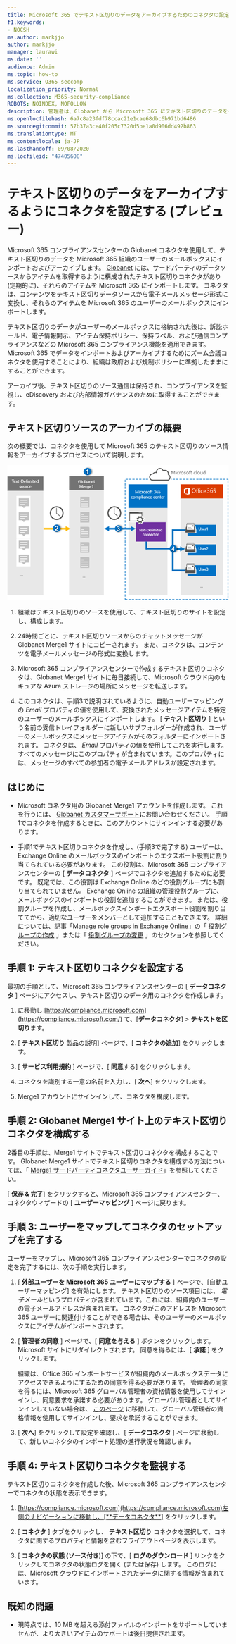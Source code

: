 ```yaml
---
title: Microsoft 365 でテキスト区切りのデータをアーカイブするためのコネクタの設定
f1.keywords:
- NOCSH
ms.author: markjjo
author: markjjo
manager: laurawi
ms.date: ''
audience: Admin
ms.topic: how-to
ms.service: O365-seccomp
localization_priority: Normal
ms.collection: M365-security-compliance
ROBOTS: NOINDEX, NOFOLLOW
description: 管理者は、Globanet から Microsoft 365 にテキスト区切りのデータをインポートしてアーカイブするためのコネクタを設定できます。 これにより、Microsoft 365 でサードパーティのデータソースのデータをアーカイブできるようになるため、法的情報保留、コンテンツ検索、アイテム保持ポリシーなどのコンプライアンス機能を使用して、組織のサードパーティデータを管理できます。
ms.openlocfilehash: 6a7c8a23fdf78ccac21e1cae68dbc6b971bd6486
ms.sourcegitcommit: 57b37a3ce40f205c7320d5be1a0d906dd492b863
ms.translationtype: MT
ms.contentlocale: ja-JP
ms.lasthandoff: 09/08/2020
ms.locfileid: "47405608"
---
```

# <a name="set-up-a-connector-to-archive-text-delimited-data-preview"></a>テキスト区切りのデータをアーカイブするようにコネクタを設定する (プレビュー)

Microsoft 365 コンプライアンスセンターの Globanet コネクタを使用して、テキスト区切りのデータを Microsoft 365 組織のユーザーのメールボックスにインポートおよびアーカイブします。 [Globanet](https://globanet.com/merge1/) には、サードパーティのデータソースからアイテムを取得するように構成されたテキスト区切りコネクタがあり (定期的に)、それらのアイテムを Microsoft 365 にインポートします。 コネクタは、コンテンツをテキスト区切りデータソースから電子メールメッセージ形式に変換し、それらのアイテムを Microsoft 365 のユーザーのメールボックスにインポートします。

テキスト区切りのデータがユーザーのメールボックスに格納された後は、訴訟ホールド、電子情報開示、アイテム保持ポリシー、保持ラベル、および通信コンプライアンスなどの Microsoft 365 コンプライアンス機能を適用できます。 Microsoft 365 でデータをインポートおよびアーカイブするためにズーム会議コネクタを使用することにより、組織は政府および規制ポリシーに準拠したままにすることができます。

アーカイブ後、テキスト区切りのソース通信は保持され、コンプライアンスを監視し、eDiscovery および内部情報ガバナンスのために取得することができます。

## <a name="overview-of-archiving-the-text-delimited-source"></a>テキスト区切りソースのアーカイブの概要

次の概要では、コネクタを使用して Microsoft 365 のテキスト区切りのソース情報をアーカイブするプロセスについて説明します。

![テキストで区切られたデータのアーカイブワークフロー](../media/TextDelimitedConnectorWorkflow.png)

1. 組織はテキスト区切りのソースを使用して、テキスト区切りのサイトを設定し、構成します。

2. 24時間ごとに、テキスト区切りソースからのチャットメッセージが Globanet Merge1 サイトにコピーされます。 また、コネクタは、コンテンツを電子メールメッセージの形式に変換します。

3. Microsoft 365 コンプライアンスセンターで作成するテキスト区切りコネクタは、Globanet Merge1 サイトに毎日接続して、Microsoft クラウド内のセキュアな Azure ストレージの場所にメッセージを転送します。

4. このコネクタは、手順3で説明されているように、自動ユーザーマッピングの *Email* プロパティの値を使用して、変換されたメッセージアイテムを特定のユーザーのメールボックスにインポートします。 [ **テキスト区切り** ] という名前の受信トレイフォルダーに新しいサブフォルダーが作成され、ユーザーのメールボックスにメッセージアイテムがそのフォルダーにインポートされます。 コネクタは、 *Email* プロパティの値を使用してこれを実行します。 すべてのメッセージにこのプロパティが含まれています。このプロパティには、メッセージのすべての参加者の電子メールアドレスが設定されます。

## <a name="before-you-begin"></a>はじめに

- Microsoft コネクタ用の Globanet Merge1 アカウントを作成します。 これを行うには、 [Globanet カスタマーサポート](https://globanet.com/ms-connectors-contact)にお問い合わせください。 手順1でコネクタを作成するときに、このアカウントにサインインする必要があります。

- 手順1でテキスト区切りコネクタを作成し、(手順3で完了する) ユーザーは、Exchange Online のメールボックスのインポートのエクスポート役割に割り当てられている必要があります。 この役割は、Microsoft 365 コンプライアンスセンターの [ **データコネクタ** ] ページでコネクタを追加するために必要です。 既定では、この役割は Exchange Online のどの役割グループにも割り当てられていません。 Exchange Online の組織の管理役割グループに、メールボックスのインポートの役割を追加することができます。 または、役割グループを作成し、メールボックスインポートエクスポート役割を割り当ててから、適切なユーザーをメンバーとして追加することもできます。 詳細については、記事「Manage role groups in Exchange Online」の「 [役割グループの作成](https://docs.microsoft.com/Exchange/permissions-exo/role-groups#create-role-groups) 」または「 [役割グループの変更](https://docs.microsoft.com/Exchange/permissions-exo/role-groups#modify-role-groups) 」のセクションを参照してください。

## <a name="step-1-set-up-the-text-delimited-connector"></a>手順 1: テキスト区切りコネクタを設定する

最初の手順として、Microsoft 365 コンプライアンスセンターの [ **データコネクタ** ] ページにアクセスし、テキスト区切りのデータ用のコネクタを作成します。

1. に移動し [https://compliance.microsoft.com](https://compliance.microsoft.com/) て、[**データコネクタ**]  >  **テキストを区切り**ます。

2. [ **テキスト区切り** 製品の説明] ページで、[ **コネクタの追加**] をクリックします。

3. [ **サービス利用規約** ] ページで、[ **同意**する] をクリックします。

4. コネクタを識別する一意の名前を入力し、[ **次へ**] をクリックします。

5. Merge1 アカウントにサインインして、コネクタを構成します。

## <a name="step-2-configure-the-text-delimited-connector-on-the-globanet-merge1-site"></a>手順 2: Globanet Merge1 サイト上のテキスト区切りコネクタを構成する

2番目の手順は、Merge1 サイトでテキスト区切りコネクタを構成することです。 Globanet Merge1 サイトでテキスト区切りコネクタを構成する方法については、「 [Merge1 サードパーティコネクタユーザーガイド](https://docs.ms.merge1.globanetportal.com/Merge1%20Third-Party%20Connectors%20Text-Delimited%20User%20Guide%20.pdf)」を参照してください。

[ **保存 & 完了**] をクリックすると、Microsoft 365 コンプライアンスセンター、コネクタウィザードの [ **ユーザーマッピング** ] ページに戻ります。

## <a name="step-3-map-users-and-complete-the-connector-setup"></a>手順 3: ユーザーをマップしてコネクタのセットアップを完了する

ユーザーをマップし、Microsoft 365 コンプライアンスセンターでコネクタの設定を完了するには、次の手順を実行します。

1. [ **外部ユーザーを Microsoft 365 ユーザーにマップする** ] ページで、[自動ユーザーマッピング] を有効にします。 テキスト区切りのソース項目には、 *電子メール*というプロパティが含まれています。これには、組織内のユーザーの電子メールアドレスが含まれます。 コネクタがこのアドレスを Microsoft 365 ユーザーに関連付けることができる場合は、そのユーザーのメールボックスにアイテムがインポートされます。

2. [ **管理者の同意** ] ページで、[ **同意を与える** ] ボタンをクリックします。 Microsoft サイトにリダイレクトされます。 同意を得るには、[ **承諾** ] をクリックします。

   組織は、Office 365 インポートサービスが組織内のメールボックスデータにアクセスできるようにするための同意を得る必要があります。 管理者の同意を得るには、Microsoft 365 グローバル管理者の資格情報を使用してサインインし、同意要求を承諾する必要があります。 グローバル管理者としてサインインしていない場合は、 [このページ](https://login.microsoftonline.com/common/oauth2/authorize?client_id=570d0bec-d001-4c4e-985e-3ab17fdc3073&response_type=code&redirect_uri=https://portal.azure.com/&nonce=1234&prompt=admin_consent) に移動して、グローバル管理者の資格情報を使用してサインインし、要求を承諾することができます。

3. [ **次へ**] をクリックして設定を確認し、[ **データコネクタ** ] ページに移動して、新しいコネクタのインポート処理の進行状況を確認します。

## <a name="step-4-monitor-the-text-delimited-connector"></a>手順 4: テキスト区切りコネクタを監視する

テキスト区切りコネクタを作成した後、Microsoft 365 コンプライアンスセンターでコネクタの状態を表示できます。

1. [https://compliance.microsoft.com](https://compliance.microsoft.com)左側のナビゲーションに移動し、[**データコネクタ**] をクリックします。

2. [ **コネクタ** ] タブをクリックし、 **テキスト区切り** コネクタを選択して、コネクタに関するプロパティと情報を含むフライアウトページを表示します。

3. [ **コネクタの状態 (ソース付き**)] の下で、[ **ログのダウンロード** ] リンクをクリックしてコネクタの状態ログを開く (または保存) します。 このログには、Microsoft クラウドにインポートされたデータに関する情報が含まれています。

## <a name="known-issues"></a>既知の問題

- 現時点では、10 MB を超える添付ファイルのインポートをサポートしていませんが、より大きいアイテムのサポートは後日提供されます。

